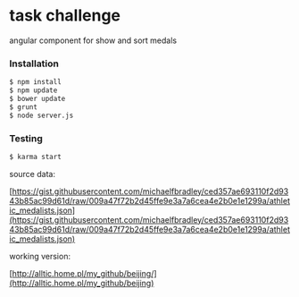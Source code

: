 # task challenge

angular component for show and sort medals 

### Installation

```sh
$ npm install
$ npm update
$ bower update
$ grunt
$ node server.js

```

### Testing

```sh
$ karma start

```

source data:

[https://gist.githubusercontent.com/michaelfbradley/ced357ae693110f2d9343b85ac99d61d/raw/009a47f72b2d45ffe9e3a7a6cea4e2b0e1e1299a/athletic_medalists.json](https://gist.githubusercontent.com/michaelfbradley/ced357ae693110f2d9343b85ac99d61d/raw/009a47f72b2d45ffe9e3a7a6cea4e2b0e1e1299a/athletic_medalists.json)


working version:

[http://alltic.home.pl/my_github/beijing/](http://alltic.home.pl/my_github/beijing)
